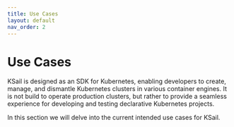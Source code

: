 ```yaml
---
title: Use Cases
layout: default
nav_order: 2
---
```


# Use Cases

KSail is designed as an SDK for Kubernetes, enabling developers to create, manage, and dismantle Kubernetes clusters in various container engines. It is not build to operate production clusters, but rather to provide a seamless experience for developing and testing declarative Kubernetes projects.

In this section we will delve into the current intended use cases for KSail.
